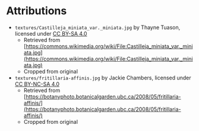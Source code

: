 # Attributions

- `textures/Castilleja_miniata_var._miniata.jpg` by Thayne Tuason, licensed under [CC BY-SA 4.0](https://creativecommons.org/licenses/by-sa/4.0/)
  - Retrieved from [https://commons.wikimedia.org/wiki/File:Castilleja_miniata_var._miniata.jpg](https://commons.wikimedia.org/wiki/File:Castilleja_miniata_var._miniata.jpg)
  - Cropped from original
- `textures/fritillaria-affinis.jpg` by Jackie Chambers, licensed under [CC BY-NC-SA 4.0](https://creativecommons.org/licenses/by-nc-sa/4.0/)
  - Retrieved from [https://botanyphoto.botanicalgarden.ubc.ca/2008/05/fritillaria-affinis/](https://botanyphoto.botanicalgarden.ubc.ca/2008/05/fritillaria-affinis/)
  - Cropped from original
